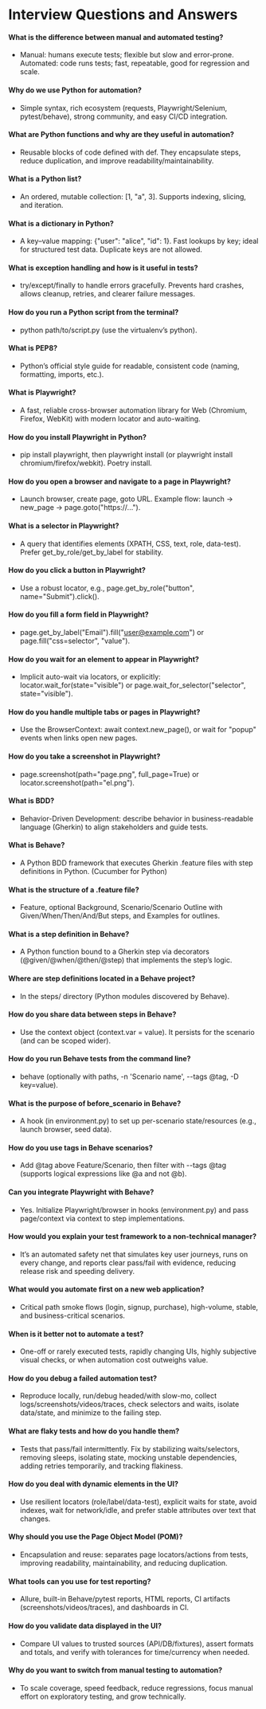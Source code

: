# Interview Questions and Answers

#### What is the difference between manual and automated testing?

  - Manual: humans execute tests; flexible but slow and error-prone. Automated: code runs tests; fast, repeatable, good for regression and scale.

#### Why do we use Python for automation?

  - Simple syntax, rich ecosystem (requests, Playwright/Selenium, pytest/behave), strong community, and easy CI/CD integration.

#### What are Python functions and why are they useful in automation?

  - Reusable blocks of code defined with def. They encapsulate steps, reduce duplication, and improve readability/maintainability.

#### What is a Python list?

  - An ordered, mutable collection: [1, "a", 3]. Supports indexing, slicing, and iteration.

#### What is a dictionary in Python?

  - A key–value mapping: {"user": "alice", "id": 1}. Fast lookups by key; ideal for structured test data. Duplicate keys are not allowed.

#### What is exception handling and how is it useful in tests?

  - try/except/finally to handle errors gracefully. Prevents hard crashes, allows cleanup, retries, and clearer failure messages.

#### How do you run a Python script from the terminal?

  - python path/to/script.py (use the virtualenv’s python).

#### What is PEP8?

  - Python’s official style guide for readable, consistent code (naming, formatting, imports, etc.).

#### What is Playwright?

  - A fast, reliable cross-browser automation library for Web (Chromium, Firefox, WebKit) with modern locator and auto-waiting.

#### How do you install Playwright in Python?

  - pip install playwright, then playwright install (or playwright install chromium/firefox/webkit). Poetry install.

#### How do you open a browser and navigate to a page in Playwright?

  - Launch browser, create page, goto URL. Example flow: launch → new_page → page.goto("https://...").

#### What is a selector in Playwright?

  - A query that identifies elements (XPATH, CSS, text, role, data-test). Prefer get_by_role/get_by_label for stability.

#### How do you click a button in Playwright?

  - Use a robust locator, e.g., page.get_by_role("button", name="Submit").click().

#### How do you fill a form field in Playwright?

  - page.get_by_label("Email").fill("user@example.com") or page.fill("css=selector", "value").

#### How do you wait for an element to appear in Playwright?

  - Implicit auto-wait via locators, or explicitly: locator.wait_for(state="visible") or page.wait_for_selector("selector", state="visible").

#### How do you handle multiple tabs or pages in Playwright?

  - Use the BrowserContext: await context.new_page(), or wait for "popup" events when links open new pages.

#### How do you take a screenshot in Playwright?

  - page.screenshot(path="page.png", full_page=True) or locator.screenshot(path="el.png").

#### What is BDD?

  - Behavior-Driven Development: describe behavior in business-readable language (Gherkin) to align stakeholders and guide tests.

#### What is Behave?

  - A Python BDD framework that executes Gherkin .feature files with step definitions in Python. (Cucumber for Python)

#### What is the structure of a .feature file?

  - Feature, optional Background, Scenario/Scenario Outline with Given/When/Then/And/But steps, and Examples for outlines.

#### What is a step definition in Behave?

  - A Python function bound to a Gherkin step via decorators (@given/@when/@then/@step) that implements the step’s logic.

#### Where are step definitions located in a Behave project?

  - In the steps/ directory (Python modules discovered by Behave).

#### How do you share data between steps in Behave?

  - Use the context object (context.var = value). It persists for the scenario (and can be scoped wider).

#### How do you run Behave tests from the command line?

  - behave (optionally with paths, -n 'Scenario name', --tags @tag, -D key=value).

#### What is the purpose of before_scenario in Behave?

  - A hook (in environment.py) to set up per-scenario state/resources (e.g., launch browser, seed data).

#### How do you use tags in Behave scenarios?

  - Add @tag above Feature/Scenario, then filter with --tags @tag (supports logical expressions like @a and not @b).

#### Can you integrate Playwright with Behave?

  - Yes. Initialize Playwright/browser in hooks (environment.py) and pass page/context via context to step implementations.

#### How would you explain your test framework to a non-technical manager?

  - It’s an automated safety net that simulates key user journeys, runs on every change, and reports clear pass/fail with evidence, reducing release risk and speeding delivery.

#### What would you automate first on a new web application?

  - Critical path smoke flows (login, signup, purchase), high-volume, stable, and business-critical scenarios.

#### When is it better not to automate a test?

  - One-off or rarely executed tests, rapidly changing UIs, highly subjective visual checks, or when automation cost outweighs value.

#### How do you debug a failed automation test?

  - Reproduce locally, run/debug headed/with slow-mo, collect logs/screenshots/videos/traces, check selectors and waits, isolate data/state, and minimize to the failing step.

#### What are flaky tests and how do you handle them?

  - Tests that pass/fail intermittently. Fix by stabilizing waits/selectors, removing sleeps, isolating state, mocking unstable dependencies, adding retries temporarily, and tracking flakiness.

#### How do you deal with dynamic elements in the UI?

  - Use resilient locators (role/label/data-test), explicit waits for state, avoid indexes, wait for network/idle, and prefer stable attributes over text that changes.

#### Why should you use the Page Object Model (POM)?

  - Encapsulation and reuse: separates page locators/actions from tests, improving readability, maintainability, and reducing duplication.

#### What tools can you use for test reporting?

  - Allure, built-in Behave/pytest reports, HTML reports, CI artifacts (screenshots/videos/traces), and dashboards in CI.

#### How do you validate data displayed in the UI?

  - Compare UI values to trusted sources (API/DB/fixtures), assert formats and totals, and verify with tolerances for time/currency when needed.

#### Why do you want to switch from manual testing to automation?

  - To scale coverage, speed feedback, reduce regressions, focus manual effort on exploratory testing, and grow technically.